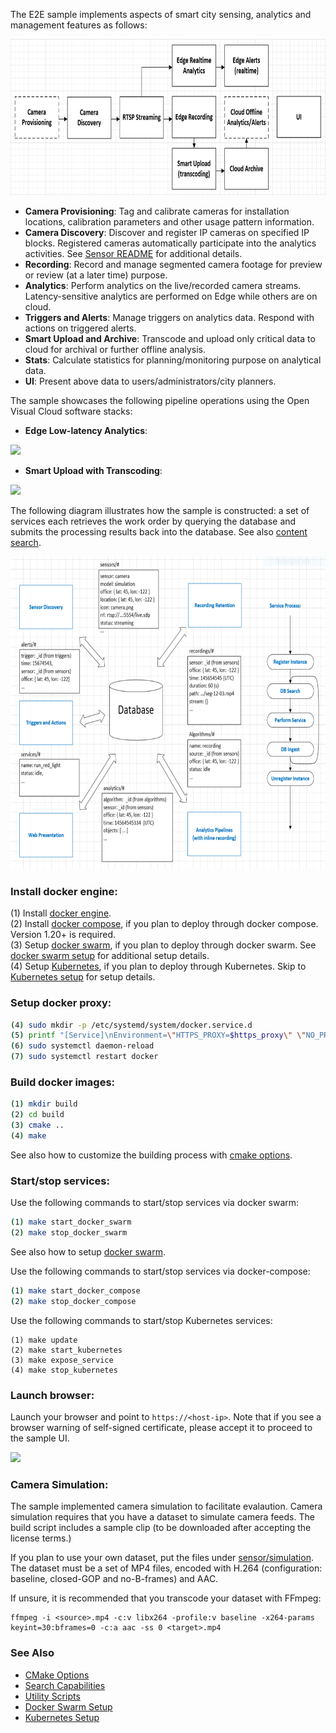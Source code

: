 The E2E sample implements aspects of smart city sensing, analytics and management features as follows:   

<IMG src="doc/scope.png" height="250px">

- **Camera Provisioning**: Tag and calibrate cameras for installation locations, calibration parameters and other usage pattern information.   
- **Camera Discovery**: Discover and register IP cameras on specified IP blocks. Registered cameras automatically participate into the analytics activities. See [Sensor README](sensor/README.md) for additional details.    
- **Recording**: Record and manage segmented camera footage for preview or review (at a later time) purpose.     
- **Analytics**: Perform analytics on the live/recorded camera streams. Latency-sensitive analytics are performed on Edge while others are on cloud.     
- **Triggers and Alerts**: Manage triggers on analytics data. Respond with actions on triggered alerts.   
- **Smart Upload and Archive**: Transcode and upload only critical data to cloud for archival or further offline analysis.    
- **Stats**: Calculate statistics for planning/monitoring purpose on analytical data.    
- **UI**: Present above data to users/administrators/city planners.     

The sample showcases the following pipeline operations using the Open Visual Cloud software stacks:      
- **Edge Low-latency Analytics**:   

<IMG src="doc/edge-analytics-arch.png" height="200px">

- **Smart Upload with Transcoding**:

<IMG src="doc/smart-upload-arch.png" height="180px">

The following diagram illustrates how the sample is constructed: a set of services each retrieves the work order by querying the database and submits the processing results back into the database. See also [content search](doc/search.md).          

<IMG src="doc/data-centric-design.png" height="500px">

### Install docker engine:        

(1) Install [docker engine](https://docs.docker.com/install).     
(2) Install [docker compose](https://docs.docker.com/compose/install), if you plan to deploy through docker compose. Version 1.20+ is required.    
(3) Setup [docker swarm](https://docs.docker.com/engine/swarm), if you plan to deploy through docker swarm. See [docker swarm setup](deployment/docker-swarm/README.md) for additional setup details.  
(4) Setup [Kubernetes](https://kubernetes.io/docs/setup), if you plan to deploy through Kubernetes. Skip to [Kubernetes setup](deployment/kubernetes/README.md) for setup details.     

### Setup docker proxy:

```bash
(4) sudo mkdir -p /etc/systemd/system/docker.service.d       
(5) printf "[Service]\nEnvironment=\"HTTPS_PROXY=$https_proxy\" \"NO_PROXY=$no_proxy\"\n" | sudo tee /etc/systemd/system/docker.service.d/proxy.conf       
(6) sudo systemctl daemon-reload          
(7) sudo systemctl restart docker     
```

### Build docker images: 

```bash
(1) mkdir build    
(2) cd build     
(3) cmake ..    
(4) make     
```
See also how to customize the building process with [cmake options](doc/cmake.md).    

### Start/stop services:

Use the following commands to start/stop services via docker swarm:    
```bash
(1) make start_docker_swarm      
(2) make stop_docker_swarm      
```
See also how to setup [docker swarm](deployment/docker-swarm/README.md).    

Use the following commands to start/stop services via docker-compose:        
```bash
(1) make start_docker_compose      
(2) make stop_docker_compose      
```

Use the following commands to start/stop Kubernetes services:
```
(1) make update
(2) make start_kubernetes
(3) make expose_service
(4) make stop_kubernetes
```

### Launch browser:

Launch your browser and point to `https://<host-ip>`. Note that if you see a browser warning of self-signed certificate, please accept it to proceed to the sample UI.    

<IMG src="doc/screenshot.gif" height="270px"></IMG>    
  
### Camera Simulation:

The sample implemented camera simulation to facilitate evalaution. Camera simulation requires that you have a dataset to simulate camera feeds. The build script includes a sample clip (to be downloaded after accepting the license terms.)    

If you plan to use your own dataset, put the files under [sensor/simulation](sensor/simulation). The dataset must be a set of MP4 files, encoded with H.264 (configuration: baseline, closed-GOP and no-B-frames) and AAC.    

If unsure, it is recommended that you transcode your dataset with FFmpeg:   

```
ffmpeg -i <source>.mp4 -c:v libx264 -profile:v baseline -x264-params keyint=30:bframes=0 -c:a aac -ss 0 <target>.mp4
```

### See Also

- [CMake Options](doc/cmake.md)          
- [Search Capabilities](doc/search.md)       
- [Utility Scripts](doc/script.md)       
- [Docker Swarm Setup](deployment/docker-swarm/README.md)      
- [Kubernetes Setup](deployment/kubernetes/README.md)

